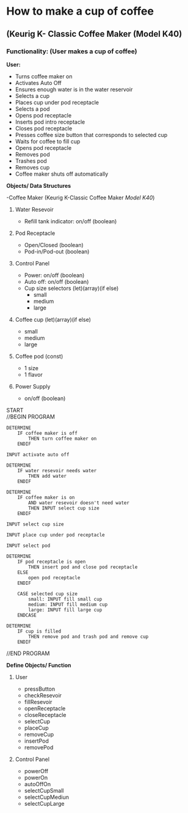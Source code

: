 # How to make a cup of coffee  
## (Keurig K- Classic Coffee Maker (Model K40)

### Functionality: (User makes a cup of coffee)

**User:**
- Turns coffee maker on
- Activates Auto Off
- Ensures enough water is in the water reservoir
- Selects a cup
- Places cup under pod receptacle
- Selects a pod
- Opens pod receptacle
- Inserts pod intro receptacle
- Closes pod receptacle
- Presses coffee size button that corresponds to selected cup
- Waits for coffee to fill cup
- Opens pod receptacle
- Removes pod
- Trashes pod
- Removes cup
- Coffee maker shuts off automatically

**Objects/ Data Structures**

-Coffee Maker (Keurig K-Classic Coffee Maker *Model K40*)
1. Water Resevoir
    - Refill tank indicator: on/off (boolean)  

2. Pod Receptacle
    - Open/Closed (boolean)
    - Pod-in/Pod-out (boolean)  

3. Control Panel
    - Power: on/off (boolean)
    - Auto off: on/off (boolean)
    - Cup size selectors (let)(array)(if else)
        - small
        - medium
        - large  

4. Coffee cup (let)(array)(if else)
    - small
    - medium
    - large  

5. Coffee pod (const)
    - 1 size
    - 1 flavor  

6. Power Supply
    - on/off (boolean)



START  
//BEGIN PROGRAM

    DETERMINE
        IF coffee maker is off 
            THEN turn coffee maker on
        ENDIF
    
    INPUT activate auto off
    
    DETERMINE
        IF water resevoir needs water
            THEN add water
        ENDIF

    DETERMINE
        IF coffee maker is on
            AND water resevoir doesn't need water
            THEN INPUT select cup size
        ENDIF
    
    INPUT select cup size

    INPUT place cup under pod receptacle

    INPUT select pod

    DETERMINE
        IF pod receptacle is open
            THEN insert pod and close pod receptacle
        ELSE
            open pod receptacle
        ENDIF

        CASE selected cup size
            small: INPUT fill small cup
            medium: INPUT fill medium cup
            large: INPUT fill large cup
        ENDCASE

    DETERMINE
        IF cup is filled
            THEN remove pod and trash pod and remove cup
        ENDIF

//END PROGRAM



**Define Objects/ Function**

1. User  
    - pressButton
    - checkResevoir
    - fillResevoir
    - openReceptacle
    - closeReceptacle
    - selectCup
    - placeCup
    - removeCup
    - insertPod
    - removePod  

2. Control Panel
    - powerOff
    - powerOn
    - autoOffOn
    - selectCupSmall
    - selectCupMediun
    - selectCupLarge  